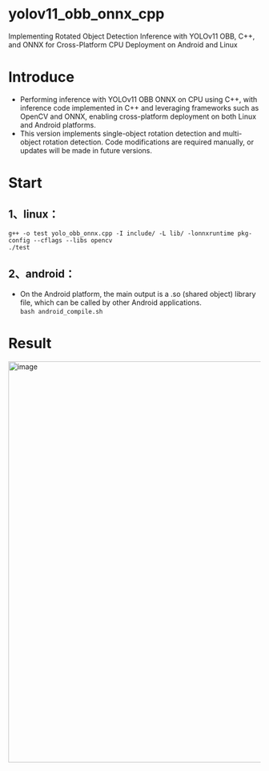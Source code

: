 # yolov11_obb_onnx_cpp
Implementing Rotated Object Detection Inference with YOLOv11 OBB, C++, and ONNX for Cross-Platform CPU Deployment on Android and Linux

# Introduce
- Performing inference with YOLOv11 OBB ONNX on CPU using C++, with inference code implemented in C++ and leveraging frameworks such as OpenCV and ONNX, enabling cross-platform deployment on both Linux and Android platforms.
- This version implements single-object rotation detection and multi-object rotation detection. Code modifications are required manually, or updates will be made in future versions.

# Start
## 1、linux：
`g++ -o test yolo_obb_onnx.cpp -I include/ -L lib/ -lonnxruntime pkg-config --cflags --libs opencv`  
`./test`
## 2、android：
- On the Android platform, the main output is a .so (shared object) library file, which can be called by other Android applications.  
`bash android_compile.sh`
# Result
<img width="800" height="800" alt="image" src="https://github.com/user-attachments/assets/9824749d-8fe4-4382-802f-6b94674772b9" />
